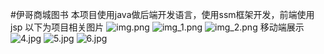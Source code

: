 #伊哥商城图书
本项目使用java做后端开发语言，使用ssm框架开发，前端使用jsp 以下为项目相关图片
![img.png](img.png)
![img_1.png](img_1.png)
![img_2.png](img_2.png)
移动端展示
![4.jpg](4.jpg)
![5.jpg](5.jpg)
![6.jpg](6.jpg)